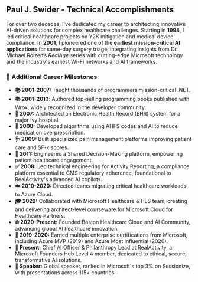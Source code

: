 ## Paul J. Swider - Technical Accomplishments

For over two decades, I've dedicated my career to architecting innovative AI-driven solutions for complex healthcare challenges. Starting in **1998**, I led critical healthcare projects on Y2K mitigation and medical device compliance. In **2001**, I pioneered one of the **earliest mission-critical AI applications** for same-day surgery triage, integrating insights from Dr. Michael Roizen’s *RealAge* series with cutting-edge Microsoft technology and the industry's earliest Wi-Fi networks and AI frameworks.

### 🌟 Additional Career Milestones

- **📚 2001-2007:** Taught thousands of programmers mission-critical .NET. 
- **📚 2001-2013**: Authored top-selling programming books published with Wrox, widely recognized in the developer community.
- **🏥 2007:** Architected an Electronic Health Record (EHR) system for a major Ivy hospital.
- **💊 2008:** Developed algorithms using AHFS codes and AI to reduce medication overprescription.
- **🩺 2009:** Built specialized pain management platforms improving patient care and SF-x scores.
- **🤝 2011:** Engineered a Shared Decision-Making platform, empowering patient healthcare engagement.
- **✅ 2008:** Led technical engineering for Activity Reporting, a compliance platform essential to CMS regulatory adherence, foundational to RealActivity's advanced AI copilots.
- **☁️ 2010-2020:** Directed teams migrating critical healthcare workloads to Azure Cloud.
- **🎓 2022:** Collaborated with Microsoft Healthcare & HLS team, creating and delivering architect-level courseware for Microsoft Cloud for Healthcare Partners.
- **🌐 2020-Present:** Founded Boston Healthcare Cloud and AI Community, advancing global AI healthcare innovation.
- **🏅 2019-2020:** Earned multiple enterprise certifications from Microsoft, including Azure MVP (2019) and Azure Most Influential (2020).
- **🧠 Present:** Chief AI Officer & Philanthropy Lead at RealActivity, a Microsoft Founders Hub Level 4 member, dedicated to ethical, secure, transformative AI solutions.
- **🎤 Speaker:** Global speaker, ranked in Microsoft's top 3% on Sessionize, with presentations across 115+ countries.
